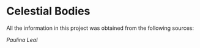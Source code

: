 # Celestial Bodies

All the information in this project was obtained from the following sources: 




_Paulina Leal_
